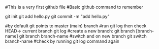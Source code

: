 #This is a very first github file
#Basic github command to remember

git init
git add hello.py
git commit -m "add hello.py"

#by default git points to master (main) branch
#run git log then check HEAD-> current branch
git log
#create a new branch: git branch [branch-name]
git branch branch-name
#switch and on new branch
git switch branch-name
#check by running git log command again
